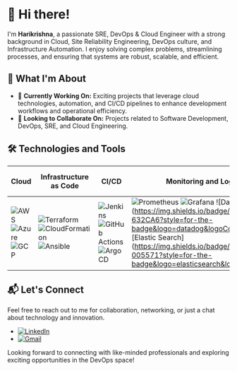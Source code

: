 # 👋 Hi there!

I'm **Harikrishna**, a passionate SRE, DevOps & Cloud Engineer with a strong background in Cloud, Site Reliability Engineering, DevOps culture, and Infrastructure Automation. I enjoy solving complex problems, streamlining processes, and ensuring that systems are robust, scalable, and efficient.

## 🌟 What I'm About

- 🔧 **Currently Working On:** Exciting projects that leverage cloud technologies, automation, and CI/CD pipelines to enhance development workflows and operational efficiency.
- 🤝 **Looking to Collaborate On:** Projects related to Software Development, DevOps, SRE, and Cloud Engineering.

## 🛠️ Technologies and Tools

| **Cloud** | **Infrastructure as Code** | **CI/CD** | **Monitoring and Logging** | **Programming and Scripting Languages** | **Containerization** |
|-----------|----------------------------|-----------|-----------------------------|------------------------------------------|----------------------|
| ![AWS](https://img.shields.io/badge/AWS-%23FF9900.svg?style=flat&logo=amazon-aws&logoColor=white) ![Azure](https://img.shields.io/badge/Azure-%230072C6.svg?style=flat&logo=microsoft-azure&logoColor=white) ![GCP](https://img.shields.io/badge/Google%20Cloud-%234285F4.svg?style=flat&logo=google-cloud&logoColor=white) | ![Terraform](https://img.shields.io/badge/Terraform-%235835CC.svg?style=flat&logo=terraform&logoColor=white) ![CloudFormation](https://img.shields.io/badge/AWS%20CloudFormation-%23FF9900.svg?style=flat&logo=amazon-aws&logoColor=white) ![Ansible](https://img.shields.io/badge/Ansible-%23EE0000.svg?style=flat&logo=ansible&logoColor=white) | ![Jenkins](https://img.shields.io/badge/Jenkins-%232C5263.svg?style=flat&logo=jenkins&logoColor=white) ![GitHub Actions](https://img.shields.io/badge/GitHub%20Actions-%232671E5.svg?style=flat&logo=github-actions&logoColor=white) ![ArgoCD](https://img.shields.io/badge/ArgoCD-%23205384.svg?style=flat&logo=argo&logoColor=white) | ![Prometheus](https://img.shields.io/badge/Prometheus-%23E6522C.svg?style=flat&logo=prometheus&logoColor=white) ![Grafana](https://img.shields.io/badge/Grafana-%23F46800.svg?style=flat&logo=grafana&logoColor=white) ![Datadog] (https://img.shields.io/badge/DATADOG-632CA6?style=for-the-badge&logo=datadog&logoColor=white) ![Elastic Search] (https://img.shields.io/badge/Elastic_Search-005571?style=for-the-badge&logo=elasticsearch&logoColor=white) | ![Python](https://img.shields.io/badge/Python-%233776AB.svg?style=flat&logo=python&logoColor=white) ![Bash](https://img.shields.io/badge/Bash-%234EAA25.svg?style=flat&logo=gnu-bash&logoColor=white) | ![Docker](https://img.shields.io/badge/Docker-%232496ED.svg?style=flat&logo=docker&logoColor=white) ![Kubernetes](https://img.shields.io/badge/Kubernetes-%23326CE5.svg?style=flat&logo=kubernetes&logoColor=white) ![EKS](https://img.shields.io/badge/Amazon%20EKS-%23FF9900.svg?style=flat&logo=amazon-eks&logoColor=white) ![AKS](https://img.shields.io/badge/Azure%20AKS-%230072C6.svg?style=flat&logo=azure-aks&logoColor=white) ![GKE](https://img.shields.io/badge/Google%20GKE-%234285F4.svg?style=flat&logo=google-gke&logoColor=white) |

## 📬 Let's Connect

Feel free to reach out to me for collaboration, networking, or just a chat about technology and innovation.

- [![LinkedIn](https://img.shields.io/badge/LinkedIn-0077B5?style=flat&logo=linkedin&logoColor=white)](https://www.linkedin.com/in/harikrishnapachava)
- [![Gmail](https://img.shields.io/badge/Gmail-D14836?style=flat&logo=gmail&logoColor=white)](mailto:harikrishnacpachava@gmail.com)

Looking forward to connecting with like-minded professionals and exploring exciting opportunities in the DevOps space!
